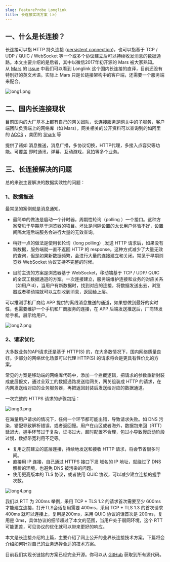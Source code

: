 ```yaml
---
slug: FeatureProbe Longlink
title: 长连接实践方案（上）
---
```


## 一、什么是长连接？  

长连接可以指 HTTP 持久连接 ([persistent connection](https://zh.m.wikipedia.org/zh-hans/HTTP%E6%8C%81%E4%B9%85%E8%BF%9E%E6%8E%A5))，也可以指基于 TCP / UDP / QUIC / WebSocket 等一个或多个协议建立后可以持续收发消息的数据通路。本文主要介绍的是后者，其中以微信2017年初开源的 Mars 被大家熟知。从 [Mars](https://github.com/Tencent/mars) 的 [issue](https://github.com/Tencent/mars/issues/11) 中我们可以看到 Longlink 这个国内长连接的直译，目前还没有特别好的英文术语。实际上 Mars 只是长链接架构中的客户端，还需要一个服务端来配合。

![long1.png](https://gift-pypu-cdn.didistatic.com/static/featureprobe/do1_3Sh1TYpXWgWQ4ZqKm782)

## 二、国内长连接现状


目前国内的大厂基本上都有自己的网关团队，长连接服务是网关中的子服务，客户端团队负责端上的网络库（如 Mars），网关相关的公开资料可以查询到的如阿里的 [ACCS](https://pic.huodongjia.com/ganhuodocs/2017-07-01/1498898745.33.pdf) ，美团的 [Shark](https://zhuanlan.zhihu.com/p/33179166) 等

提供了诸如 消息推送，消息广播，多协议切换，HTTP代理，多接入点容灾等功能。可覆盖 即时通讯，弹幕，互动游戏，竞拍等多个业务。


## 三、长连接解决的问题

总的来说主要解决的数据实效性的问题：

### 1、数据推送

最常见的案例就是消息通知。

-   最简单的做法是启动一个计时器，周期性轮询（polling ）一个接口。这种方案常见于早期基于浏览器的项目。坏处是间隔设置的太长用户体验不好，设置间隔太短后端服务会进行大量的无效查询。

-   稍好一点的做法是使用长轮询（long polling）,发送 HTTP 请求后，如果没有新数据，服务端就一直不返回 HTTP 的 response。这种方式减少了大量无效的查询，但是如果新数据频繁，会进行大量的连接建立和关闭。常见于早期浏览器 WebSocket 协议支持不完整的时候。

-  目前主流的方案是浏览器基于 WebSocket，移动端基于 TCP / UDP/ QUIC 的全双工数据通道的方案。一次连接建立，服务端维护连接和业务的对应关系（如用户id），当用户有新数据时，找到对应的连接，将数据发送出去，浏览器或者移动端就可以立刻收到消息，返回给上层。

可以推测手机厂商给 APP 提供的离线消息推送的通道，如果想做到最好的实时性，也需要维护一个手机和厂商服务的连接，在 APP 后端发送推送后，厂商转发给手机，展示给用户。


![long2.png](https://gift-pypu-cdn.didistatic.com/static/featureprobe/do1_TNESurn6Bt8UkfH8nw6z)


### 2、请求优化

大多数业务的API请求还是基于 HTTP(S) 的，在大多数情况下，国内网络质量良好。少部分的网络优化场景可以代理 HTTP(S) 的请求将会是更具有性价比的方案。

常见的方案是移动端的网络库代码中，添加一个拦截逻辑，把请求的参数重新封装成底层报文，通过全双工的数据通路发送给网关，网关组装成 HTTP 的请求，在内网发送给对应的业务服务器，再把返回封装后发送给对应的数据通道。

一次完整的 HTTPS 请求的步骤包括：

![long3.png](https://gift-pypu-cdn.didistatic.com/static/featureprobe/do1_JmMLmsQ22NRDwZ7g4nww)

在海量用户请求的情况下，任何一个环节都可能出错，导致请求失败。如 DNS 污染，错配导致解析错误，或者返回慢。用户在山区或者海外，数据包来回（RTT）延迟大，握手环节过于复杂，证书过大，超时配置不合理，包过小导致慢启动阶段过慢，数据带宽利用不足等。

-   复用之前建立的底层连接，持续地发送和接收 HTTP 请求，将会节省很多时间。
-   直接用 IP 连接，自己通过 HTTPS 接口下发 域名的 IP 地址，就绕过了 DNS 解析的环境，也避免 DNS 被污染的问题。
-   使用更高版本的 TLS 协议，或者使用 QUIC 协议，可以减少建立连接的握手次数。


![long4.png](https://gift-pypu-cdn.didistatic.com/static/featureprobe/do1_DbCQHUNkttP6erZSVzEh)

我们以 RTT 为 200ms 举例，采用 TCP + TLS 1.2 的请求首次需要至少 600ms 才能建立连接，打开TLS会话复用需要 400ms，采用 TCP + TLS 1.3 的首次请求 400ms 就可以连接上，复用是200ms，采用 QUIC 协议的话首次是 200ms，复用是 0ms，具体协议的细节超过了本文的范围，当用户处于弱网环境，这个 RTT 可能更差，可见协议的优化就可以带来更好的响应。 

本文是长连接介绍的上篇，主要介绍了网上公开的业界长连接技术方案。下篇将会介绍如何针对自己的业务选择合适的技术方案。

目前我们实现长链接的方案已经完全开源。你可以从 [GitHub](https://github.com/socket-iox/socket-io) 获取到所有源代码。

